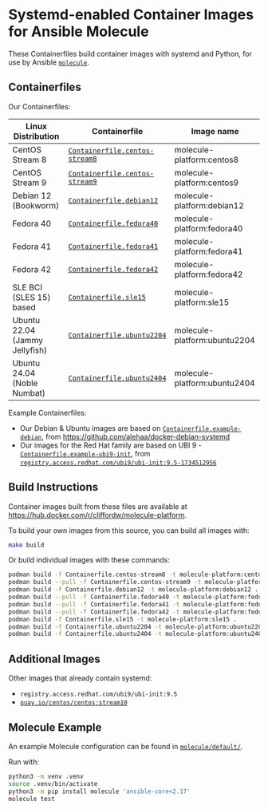 # Systemd-enabled Container Images for Ansible Molecule

These Containerfiles build container images with systemd and Python,
for use by Ansible [`molecule`](https://ansible.readthedocs.io/projects/molecule/).

## Containerfiles

Our Containerfiles:

| Linux Distribution             | Containerfile                                                  | Image name                   |
| ------------------------------ | -------------------------------------------------------------- | ---------------------------- |
| CentOS Stream 8                | [`Containerfile.centos-stream8`](Containerfile.centos-stream8) | molecule-platform:centos8    |
| CentOS Stream 9                | [`Containerfile.centos-stream9`](Containerfile.centos-stream9) | molecule-platform:centos9    |
| Debian 12 (Bookworm)           | [`Containerfile.debian12`](Containerfile.debian12)             | molecule-platform:debian12   |
| Fedora 40                      | [`Containerfile.fedora40`](Containerfile.fedora40)             | molecule-platform:fedora40   |
| Fedora 41                      | [`Containerfile.fedora41`](Containerfile.fedora41)             | molecule-platform:fedora41   |
| Fedora 42                      | [`Containerfile.fedora42`](Containerfile.fedora42)             | molecule-platform:fedora42   |
| SLE BCI (SLES 15) based        | [`Containerfile.sle15`](Containerfile.sle15)                   | molecule-platform:sle15      |
| Ubuntu 22.04 (Jammy Jellyfish) | [`Containerfile.ubuntu2204`](Containerfile.ubuntu2204)         | molecule-platform:ubuntu2204 |
| Ubuntu 24.04 (Noble Numbat)    | [`Containerfile.ubuntu2404`](Containerfile.ubuntu2404)         | molecule-platform:ubuntu2404 |

Example Containerfiles:

- Our Debian & Ubuntu images are based on [`Containerfile.example-debian`](Containerfile.example-debian), from <https://github.com/alehaa/docker-debian-systemd>
- Our images for the Red Hat family are based on UBI 9 - [`Containerfile.example-ubi9-init`](Containerfile.example-ubi9-init), from [`registry.access.redhat.com/ubi9/ubi-init:9.5-1734512956`](https://catalog.redhat.com/software/containers/ubi9-init/6183297540a2d8e95c82e8bd?image=67629d3c4a112c1ff1bdbb70&container-tabs=dockerfile)

## Build Instructions

Container images built from these files are available at <https://hub.docker.com/r/cliffordw/molecule-platform>.

To build your own images from this source, you can build all images with:

```sh
make build
```

Or build individual images with these commands:

```sh
podman build -f Containerfile.centos-stream8 -t molecule-platform:centos8 .
podman build --pull -f Containerfile.centos-stream9 -t molecule-platform:centos9 .
podman build -f Containerfile.debian12 -t molecule-platform:debian12 .
podman build --pull -f Containerfile.fedora40 -t molecule-platform:fedora40 .
podman build --pull -f Containerfile.fedora41 -t molecule-platform:fedora41 .
podman build --pull -f Containerfile.fedora42 -t molecule-platform:fedora42 .
podman build -f Containerfile.sle15 -t molecule-platform:sle15 .
podman build -f Containerfile.ubuntu2204 -t molecule-platform:ubuntu2204 .
podman build -f Containerfile.ubuntu2404 -t molecule-platform:ubuntu2404 .
```

## Additional Images

Other images that already contain systemd:

- `registry.access.redhat.com/ubi9/ubi-init:9.5`
- [`quay.io/centos/centos:stream10`](https://quay.io/repository/centos/centos?tab=tags&tag=stream10)

## Molecule Example

An example Molecule configuration can be found in [`molecule/default/`](molecule/default).

Run with:

```sh
python3 -m venv .venv
source .venv/bin/activate
python3 -m pip install molecule 'ansible-core<2.17'
molecule test
```
